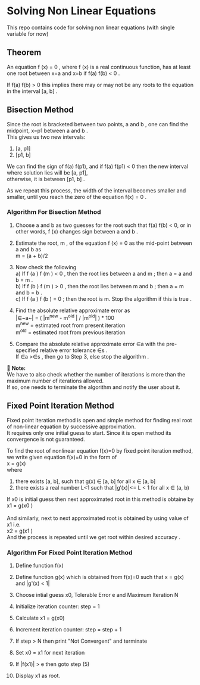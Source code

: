 # Solving Non Linear Equations
This repo contains code for solving non linear equations (with single variable for now)

## Theorem
An equation f (x) = 0 , where f (x) is a real continuous function, has at least one root between x=a and x=b if f(a) f(b) < 0 .

If f(a) f(b) > 0 this implies there may or may not be any roots to the equation in the interval [a, b] .

## Bisection Method 
Since the root is bracketed between two points, a and b , one can find the midpoint, x=p1 between a and b . <br />
This gives us two new intervals:
1. [a, p1]
2. [p1, b]

We can find the sign of
f(a) f(p1), and if f(a) f(p1) < 0 then the new interval where solution lies will be [a, p1],                <br />
otherwise, it is between [p1, b] .

As we repeat this process, the width of the interval becomes smaller and smaller, until you
reach the zero of the equation f(x) = 0 .

### Algorithm For Bisection Method
1. Choose a and b as two guesses for the root such that f(a) f(b) < 0, or in other
   words, f (x) changes sign between a and b .

2. Estimate the root, m , of the equation f (x) = 0 as the mid-point between a and b as                     <br />
   m = (a + b)/2

3. Now check the following <br />
  a) If f (a ) f (m ) < 0 , then the root lies between a and m ; then a = a and b = m .                     <br />
  b) If f (b ) f (m ) > 0 , then the root lies between m and b ; then a = m and b = b .                     <br />
  c) If f (a ) f (b ) = 0 ; then the root is m. Stop the algorithm if this is true .                        <br />

4. Find the absolute relative approximate error as                                                          <br />
   |∈~a~| = (  |m<sup>new</sup>  -  m<sup>old</sup> |  /  |m<sup>old</sup>|  ) * 100                           <br />
   m<sup>new</sup> = estimated root from present iteration                                                     <br />
   m<sup>old</sup> = estimated root from previous iteration                                                    <br />

5. Compare the absolute relative approximate error ∈a with the pre-specified relative error tolerance ∈s .  <br />
   If ∈a >∈s , then go to Step 3, else stop the algorithm .                                                    <br />      

:memo: **Note:**                                                                                            <br />
We have to also check whether the number of iterations is more than the maximum number of iterations allowed. <br />
If so, one needs to terminate the algorithm and notify the user about it.

## Fixed Point Iteration Method 
Fixed point iteration method is open and simple method for finding real root of non-linear equation by successive approximation. <br />
It requires only one initial guess to start. Since it is open method its convergence is not guaranteed.                          <br />

To find the root of nonlinear equation f(x)=0 by fixed point iteration method,                                                   <br />
we write given equation f(x)=0 in the form of                                                                                    <br />
x = g(x)                                                                                                                         <br />
where  
1. there exists [a, b],  such that g(x) ∈ [a, b] for all x ∈ [a, b]
2. there exists a real number  L<1 such that |g′(x)|<= L < 1  for all x ∈ (a, b)

If x0 is initial guess then next approximated root in this method is obtaine by                                                  <br />
x1 = g(x0 )                                                                                                                      <br />   
And similarly, next to next approximated root is obtained by using value of x1 i.e.                                              <br />
x2 = g(x1 )                                                                                                                      <br />
And the process is repeated until we get root within desired accuracy .                                                          <br />

### Algorithm For Fixed Point Iteration Method
1. Define function f(x)

2. Define function g(x) which is obtained from f(x)=0 such that x = g(x) and |g'(x) < 1|

3. Choose intial guess x0, Tolerable Error e and Maximum Iteration N

4. Initialize iteration counter: step = 1

5. Calculate x1 = g(x0)

6. Increment iteration counter: step = step + 1

7. If step > N then print "Not Convergent" and terminate 

8. Set x0 = x1 for next iteration

9. If |f(x1)| > e then goto step (5) 

10. Display x1 as root.

